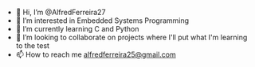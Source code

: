 - 👋 Hi, I’m @AlfredFerreira27
- 👀 I’m interested in Embedded Systems Programming 
- 🌱 I’m currently learning C and Python
- 💞️ I’m looking to collaborate on projects where I'll put what I'm learning to the test 
- 📫 How to reach me alfredferreira25@gmail.com

<!---
AlfredFerreira27/AlfredFerreira27 is a ✨ special ✨ repository because its `README.md` (this file) appears on your GitHub profile.
You can click the Preview link to take a look at your changes.
--->
